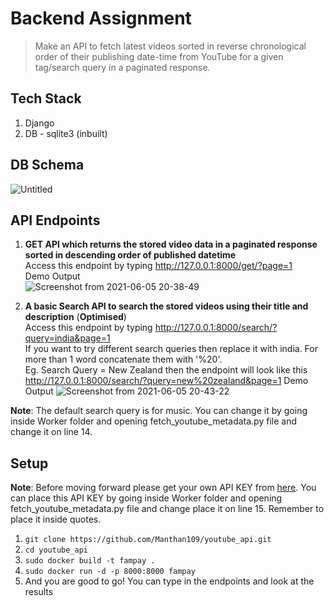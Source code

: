 # Backend Assignment
> Make an API to fetch latest videos sorted in reverse chronological order of their publishing date-time from YouTube for a given tag/search query in a paginated response.

## Tech Stack
1. Django
2. DB - sqlite3 (inbuilt)

## DB Schema
![Untitled](https://user-images.githubusercontent.com/42516515/120895794-400f1600-c63c-11eb-860c-ff5135ac56e2.png)

## API Endpoints

1. **GET API which returns the stored video data in a paginated response sorted in descending order of published datetime** <br/>
    Access this endpoint by typing http://127.0.0.1:8000/get/?page=1 <br/>
    Demo Output<br/>
    ![Screenshot from 2021-06-05 20-38-49](https://user-images.githubusercontent.com/42516515/120896207-2969be80-c63e-11eb-96c1-174686bc5bb6.png)

2. **A basic Search API to search the stored videos using their title and description** (**Optimised**) <br />
    Access this endpoint by typing http://127.0.0.1:8000/search/?query=india&page=1 <br />
    If you want to try different search queries then replace it with india. For more than 1 word concatenate them with '%20'. <br />
    Eg. Search Query = New Zealand then the endpoint will look like this http://127.0.0.1:8000/search/?query=new%20zealand&page=1
    Demo Output
    ![Screenshot from 2021-06-05 20-43-22](https://user-images.githubusercontent.com/42516515/120896343-b6147c80-c63e-11eb-9ca4-f069d50767fd.png)

**Note**: The default search query is for music. You can change it by going inside Worker folder and opening fetch_youtube_metadata.py file and change it on line 14.

## Setup

**Note**: Before moving forward please get your own API KEY from [here](https://console.cloud.google.com/apis/api/youtube.googleapis.com/). You can place this API KEY by going inside Worker folder and opening fetch_youtube_metadata.py file and change place it on line 15. Remember to place it inside quotes.

1. `git clone https://github.com/Manthan109/youtube_api.git`
2. `cd youtube_api`
3. `sudo docker build -t fampay .`
4. `sudo docker run -d -p 8000:8000 fampay`
5. And you are good to go! You can type in the endpoints and look at the results